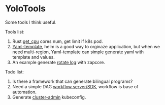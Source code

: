 # YoloTools
Some tools I think useful.

Tools list:
1. Rust [get_cpu](./rust/get_cpu/) cores num, get limit if k8s pod.
2. [Yaml-template](./go/yaml-template/), helm is a good way to orginaze application, but when we need multi-region, Yaml-template can simple generate yaml with template and values.
3. An example generate [rotate log](./go/test-log/) with zapcore.



Todo list:
1. Is there a framework that can generate bilingual programs?
2. Need a simple DAG [workflow server/SDK](./go/workflow/), workflow is base of automation.
3. Generate [cluster-admin](./shell/admin-kubeconfig/) kubeconfig.
